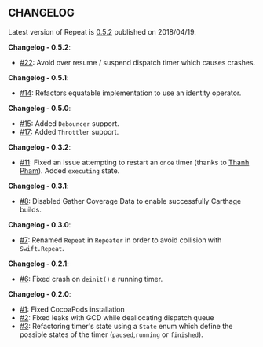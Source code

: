 ## CHANGELOG

Latest version of Repeat is [0.5.2](https://github.com/malcommac/Repeat/releases/tag/0.5.2) published on 2018/04/19.

**Changelog - 0.5.2**:

- [#22](https://github.com/malcommac/Repeat/pull/22): Avoid over resume / suspend dispatch timer which causes crashes.

**Changelog - 0.5.1**:

- [#14](https://github.com/malcommac/Repeat/pull/14): Refactors equatable implementation to use an identity operator.

**Changelog - 0.5.0**:
* [#15](https://github.com/malcommac/Repeat/pull/15): Added `Debouncer` support.
* [#17](https://github.com/malcommac/Repeat/pull/17): Added `Throttler` support.

**Changelog - 0.3.2**:

* [#11](https://github.com/malcommac/Repeat/pull/11): Fixed an issue attempting to restart an `once` timer (thanks to [Thanh Pham](https://github.com/T-Pham)). Added `executing` state.

**Changelog - 0.3.1**:

* [#8](https://github.com/malcommac/Repeat/issues/8): Disabled Gather Coverage Data to enable successfully Carthage builds.

**Changelog - 0.3.0**:

* [#7](https://github.com/malcommac/Repeat/issues/7): Renamed `Repeat` in `Repeater` in order to avoid collision with `Swift.Repeat`.

**Changelog - 0.2.1**:

* [#6](https://github.com/malcommac/Repeat/issues/6): Fixed crash on `deinit()` a running timer.

**Changelog - 0.2.0**:

* [#1](https://github.com/malcommac/Repeat/issues/3): Fixed CocoaPods installation
* [#2](https://github.com/malcommac/Repeat/issues/2): Fixed leaks with GCD while deallocating dispatch queue
* [#3](https://github.com/malcommac/Repeat/issues/3): Refactoring timer's state using a `State` enum which define the possible states of the timer (`paused`,`running` or `finished`).
